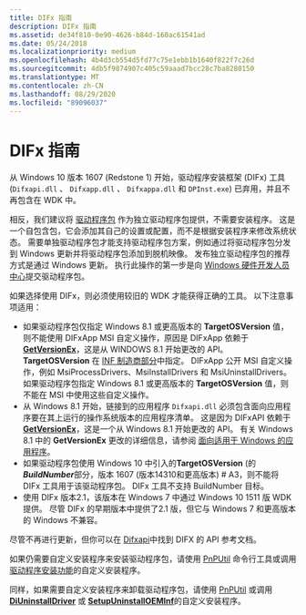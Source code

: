 ```yaml
---
title: DIFx 指南
description: DIFx 指南
ms.assetid: de34f810-0e90-4626-b84d-160ac61541ad
ms.date: 05/24/2018
ms.localizationpriority: medium
ms.openlocfilehash: 4b4d3cb554d5fd77c75e1ebb1b1640f822f7c26d
ms.sourcegitcommit: 4db5f9874907c405c59aaad7bcc28c7ba8280150
ms.translationtype: MT
ms.contentlocale: zh-CN
ms.lasthandoff: 08/29/2020
ms.locfileid: "89096037"
---
```

# <a name="difx-guidelines"></a>DIFx 指南

从 Windows 10 版本 1607 (Redstone 1) 开始，驱动程序安装框架 (DIFx) 工具 (`Difxapi.dll` 、 `Difxapp.dll` 、 `Difxappa.dll` 和 `DPInst.exe`) 已弃用，并且不再包含在 WDK 中。

相反，我们建议将 [驱动程序包](./driver-packages.md) 作为独立驱动程序包提供，不需要安装程序。  这是一个自包含包，它会添加其自己的设置或配置，而不是根据安装程序来修改系统状态。  需要单独驱动程序包才能支持驱动程序包方案，例如通过将驱动程序包分发到 Windows 更新并将驱动程序包添加到脱机映像。  发布独立驱动程序包的推荐方式是通过 Windows 更新。  执行此操作的第一步是向 [Windows 硬件开发人员中心](https://partner.microsoft.com/dashboard)提交驱动程序包。

如果选择使用 DIFx，则必须使用较旧的 WDK 才能获得正确的工具。 以下注意事项适用：

* 如果驱动程序包仅指定 Windows 8.1 或更高版本的 **TargetOSVersion** 值，则不能使用 DIFxApp MSI 自定义操作，原因是 DIFxApp 依赖于 [**GetVersionEx**](/windows/desktop/api/sysinfoapi/nf-sysinfoapi-getversionexa)，这是从 WINDOWS 8.1 开始更改的 API。  **TargetOSVersion** 在 [INF 制造商部分](inf-manufacturer-section.md)中指定。 DIFxApp 公开 MSI 自定义操作，例如 MsiProcessDrivers、MsiInstallDrivers 和 MsiUninstallDrivers。  如果驱动程序包指定 Windows 8.1 或更高版本的 **TargetOSVersion** 值，则不能在 MSI 中使用这些自定义操作。
* 从 Windows 8.1 开始，链接到的应用程序 `Difxapi.dll` 必须包含面向应用程序要在其上运行的操作系统版本的应用程序清单。  这是因为 DIFxAPI 依赖于 [**GetVersionEx**](/windows/desktop/api/sysinfoapi/nf-sysinfoapi-getversionexa)，这是一个从 Windows 8.1 开始更改的 API。  有关 Windows 8.1 中的 **GetVersionEx** 更改的详细信息，请参阅 [面向适用于 Windows 的应用程序](/windows/desktop/SysInfo/targeting-your-application-at-windows-8-1)。
* 如果驱动程序包使用 Windows 10 中引入的**TargetOSVersion** (的***BuildNumber***部分，版本 1607 (版本14310和更高版本) # A3，则不能将 DIFx 工具用于该驱动程序包。  DIFx 工具不支持 BuildNumber 目标。
* 使用 DIFx 版本2.1，该版本在 Windows 7 中通过 Windows 10 1511 版 WDK 提供。  尽管 DIFx 的早期版本中提供了2.1 版，但它与 Windows 7 和更高版本的 Windows 不兼容。

尽管不再进行更新，但你可以在 [Difxapi](/previous-versions/windows/hardware/difxapi/)中找到 DIFX 的 API 参考文档。

如果仍需要自定义安装程序来安装驱动程序包，请使用 [PnPUtil](../devtest/pnputil.md) 命令行工具或调用 [驱动程序安装功能](functions-that-simplify-driver-installation.md)的自定义安装程序。

同样，如果需要自定义安装程序来卸载驱动程序包，请使用 [PnPUtil](../devtest/pnputil.md) 或调用 [**DiUninstallDriver**](/windows/win32/api/newdev/nf-newdev-diuninstalldriverw) 或 [**SetupUninstallOEMInf**](/windows/win32/api/setupapi/nf-setupapi-setupuninstalloeminfw)的自定义安装程序。
